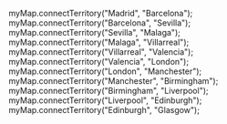 

myMap.connectTerritory("Madrid", "Barcelona");  
myMap.connectTerritory("Barcelona", "Sevilla");  
myMap.connectTerritory("Sevilla", "Malaga");  
myMap.connectTerritory("Malaga", "Villarreal");  
myMap.connectTerritory("Villarreal", "Valencia");  
myMap.connectTerritory("Valencia", "London");  
myMap.connectTerritory("London", "Manchester");  
myMap.connectTerritory("Manchester", "Birmingham");  
myMap.connectTerritory("Birmingham", "Liverpool");  
myMap.connectTerritory("Liverpool", "Edinburgh");  
myMap.connectTerritory("Edinburgh", "Glasgow");